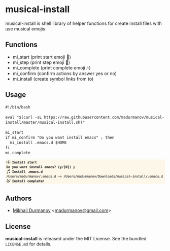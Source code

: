 # musical-install

musical-install is shell library of helper functions for create install files with use musical emojis

## Functions

- mi_start (print start emoji :musical_score:)
- mi_step (print step emoji :musical_note:)
- mi_complete (print complete emoji :notes:)
- mi_confirm (confirm actions by answer yes or no)
- mi_install (create symbol links from to)

## Usage

```shell
#!/bin/bash

eval "$(curl -sL https://raw.githubusercontent.com/madurmanov/musical-install/master/musical-install.sh)"

mi_start
if mi_confirm "Do you want install emacs" ; then
  mi_install .emacs.d $HOME
fi
mi_complete
```
![musical-install usage](./screenshot.png)

## Authors

- [Mikhail Durmanov](https://github.com/madurmanov) &lt;madurmanov@gmail.com&gt;

## License

**musical-install** is released under the MIT License. See the bundled `LICENSE.md` for details.
